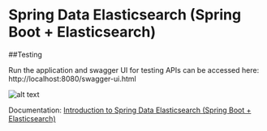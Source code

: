 # Spring Data Elasticsearch (Spring Boot + Elasticsearch)

##Testing

Run the application and swagger UI for testing APIs can be accessed here: http://localhost:8080/swagger-ui.html

![alt text](https://techburps-4.s3.ap-south-1.amazonaws.com/tech-blog/springboot-elasticsearch-crud.png)

Documentation: [Introduction to Spring Data Elasticsearch (Spring Boot + Elasticsearch)](https://www.codeburps.com/post/spring-data-elasticsearch)

